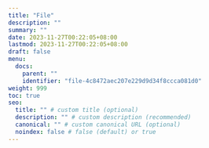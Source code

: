 ```yaml
---
title: "File"
description: ""
summary: ""
date: 2023-11-27T00:22:05+08:00
lastmod: 2023-11-27T00:22:05+08:00
draft: false
menu:
  docs:
    parent: ""
    identifier: "file-4c8472aec207e229d9d34f8ccca081d0"
weight: 999
toc: true
seo:
  title: "" # custom title (optional)
  description: "" # custom description (recommended)
  canonical: "" # custom canonical URL (optional)
  noindex: false # false (default) or true
---
```


